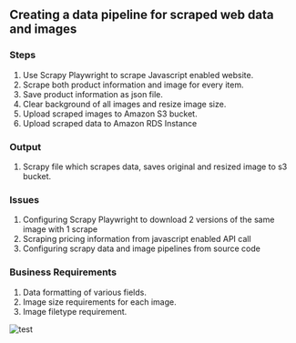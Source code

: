 ## Creating a data pipeline for scraped web data and images

### Steps
1. Use Scrapy Playwright to scrape Javascript enabled website.
2. Scrape both product information and image for every item.
3. Save product information as json file.
4. Clear background of all images and resize image size.
5. Upload scraped images to Amazon S3 bucket.
6. Upload scraped data to Amazon RDS Instance

### Output
1. Scrapy file which scrapes data, saves original and resized image to s3 bucket.


### Issues
1. Configuring Scrapy Playwright to download 2 versions of the same image with 1 scrape
2. Scraping pricing information from javascript enabled API call
3. Configuring scrapy data and image pipelines from source code

### Business Requirements
1. Data formatting of various fields.
2. Image size requirements for each image.
3. Image filetype requirement.

![test](https://github.com/caguoji/Webscraping/assets/11283694/4fac2488-3274-4da0-9823-757d18ec2daa)
